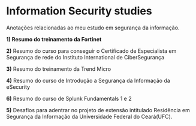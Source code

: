 # Information Security studies

Anotações relacionadas ao meu estudo em segurança da informação.

**1) Resumo do treinamento da Fortinet**

**2)** Resumo do curso para conseguir o Certificado de Especialista em Segurança de rede do Instituto International de CiberSegurança

**3)** Resumo do treinamento da Trend Micro

**4)** Resumo do curso de Introdução a Segurança da Informação da eSecurity

**6)** Resumo do curso de Splunk Fundamentals 1 e 2 

**5)** Desafios para adentrar no projeto de extensão intitulado Residência em Segurança da Informação da Universidade Federal do Ceará(UFC).
 

